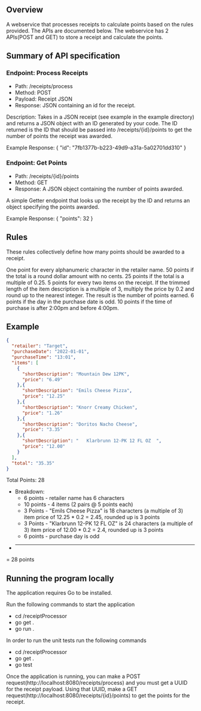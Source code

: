 ## Overview
A webservice that processes receipts to calculate points based on the rules provided. The APIs are documented below. The webservice has 2 APIs(POST and GET) to store a receipt and calculate the points.

## Summary of API specification
### Endpoint: Process Receipts
 - Path: /receipts/process
 - Method: POST
 - Payload: Receipt JSON
 - Response: JSON containing an id for the receipt.

Description:
Takes in a JSON receipt (see example in the example directory) and returns a JSON object with an ID generated by your code.
The ID returned is the ID that should be passed into /receipts/{id}/points to get the number of points the receipt was awarded.

Example Response:
{ "id": "7fb1377b-b223-49d9-a31a-5a02701dd310" }

### Endpoint: Get Points
 - Path: /receipts/{id}/points
 - Method: GET
 - Response: A JSON object containing the number of points awarded.

A simple Getter endpoint that looks up the receipt by the ID and returns an object specifying the points awarded.

Example Response:
{ "points": 32 }


## Rules
These rules collectively define how many points should be awarded to a receipt.

One point for every alphanumeric character in the retailer name.
50 points if the total is a round dollar amount with no cents.
25 points if the total is a multiple of 0.25.
5 points for every two items on the receipt.
If the trimmed length of the item description is a multiple of 3, multiply the price by 0.2 and round up to the nearest integer. The result is the number of points earned.
6 points if the day in the purchase date is odd.
10 points if the time of purchase is after 2:00pm and before 4:00pm.

## Example
```json
{
  "retailer": "Target",
  "purchaseDate": "2022-01-01",
  "purchaseTime": "13:01",
  "items": [
    {
      "shortDescription": "Mountain Dew 12PK",
      "price": "6.49"
    },{
      "shortDescription": "Emils Cheese Pizza",
      "price": "12.25"
    },{
      "shortDescription": "Knorr Creamy Chicken",
      "price": "1.26"
    },{
      "shortDescription": "Doritos Nacho Cheese",
      "price": "3.35"
    },{
      "shortDescription": "   Klarbrunn 12-PK 12 FL OZ  ",
      "price": "12.00"
    }
  ],
  "total": "35.35"
}
```
Total Points: 28
 - Breakdown:
      - 6 points - retailer name has 6 characters
      - 10 points - 4 items (2 pairs @ 5 points each)
      - 3 Points - "Emils Cheese Pizza" is 18 characters (a multiple of 3)
                item price of 12.25 * 0.2 = 2.45, rounded up is 3 points
      - 3 Points - "Klarbrunn 12-PK 12 FL OZ" is 24 characters (a multiple of 3)
                item price of 12.00 * 0.2 = 2.4, rounded up is 3 points
      - 6 points - purchase day is odd
  + ---------
  = 28 points

## Running the program locally
The application requires Go to be installed.

Run the following commands to start the application
 - cd /receiptProcessor
 - go get .
 - go run .

In order to run the unit tests run the following commands
 - cd /receiptProcessor
 - go get .
 - go test

Once the application is running, you can make a POST request(http://localhost:8080/receipts/process) and you must get a UUID for the receipt payload.
Using that UUID, make a GET request(http://localhost:8080/receipts/{id}/points) to get the points for the receipt.
